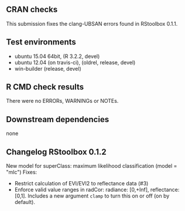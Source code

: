 
## CRAN checks
This submission fixes the clang-UBSAN errors found in RStoolbox 0.1.1.

## Test environments
* ubuntu 15.04 64bit, (R 3.2.2, devel)
* ubuntu 12.04 (on travis-ci), (oldrel, release, devel)
* win-builder (release, devel)

## R CMD check results
There were no ERRORs, WARNINGs or NOTEs. 

## Downstream dependencies
none

## Changelog RStoolbox 0.1.2
New model for superClass: maximum likelihood classification (model = "mlc")
Fixes:
* Restrict calculation of EVI/EVI2 to reflectance data (#3)
* Enforce valid value ranges in radCor: radiance: [0,+Inf], reflectance: [0,1]. Includes a new argument `clamp` to turn this on or off (on by default).

 